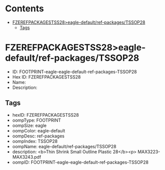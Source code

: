



Contents
========

* [FZEREFPACKAGESTSS28>eagle-default/ref-packages/TSSOP28](#fzerefpackagestss28eagle-defaultref-packagestssop28)
	* [Tags](#tags)

# FZEREFPACKAGESTSS28>eagle-default/ref-packages/TSSOP28

- ID: FOOTPRINT-eagle-eagle-default-ref-packages-TSSOP28
- Hex ID: FZEREFPACKAGESTSS28
- Name: 
- Description: 

## Tags

- hexID: FZEREFPACKAGESTSS28
- oompType: FOOTPRINT
- oompSize: eagle
- oompColor: eagle-default
- oompDesc: ref-packages
- oompIndex: TSSOP28
- oompName: eagle-default/ref-packages/TSSOP28
- description: &lt;b&gt;Thin Shrink Small Outline Plastic 28&lt;/b&gt;&lt;p&gt;&#xD;
MAX3223-MAX3243.pdf
- oompID: FOOTPRINT-eagle-eagle-default-ref-packages-TSSOP28
